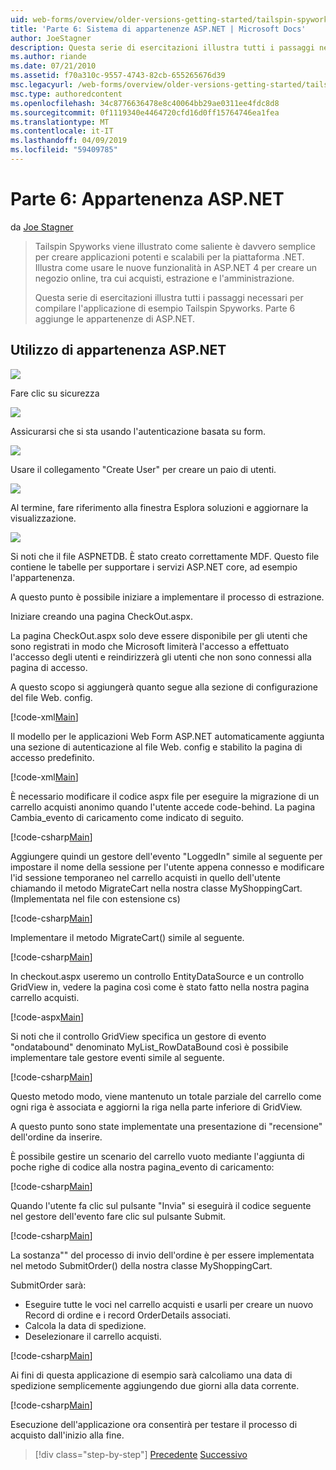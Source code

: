 ```yaml
---
uid: web-forms/overview/older-versions-getting-started/tailspin-spyworks/tailspin-spyworks-part-6
title: 'Parte 6: Sistema di appartenenze ASP.NET | Microsoft Docs'
author: JoeStagner
description: Questa serie di esercitazioni illustra tutti i passaggi necessari per compilare l'applicazione di esempio Tailspin Spyworks. Parte 6 aggiunge le appartenenze di ASP.NET.
ms.author: riande
ms.date: 07/21/2010
ms.assetid: f70a310c-9557-4743-82cb-655265676d39
msc.legacyurl: /web-forms/overview/older-versions-getting-started/tailspin-spyworks/tailspin-spyworks-part-6
msc.type: authoredcontent
ms.openlocfilehash: 34c8776636478e8c40064bb29ae0311ee4fdc8d8
ms.sourcegitcommit: 0f1119340e4464720cfd16d0ff15764746ea1fea
ms.translationtype: MT
ms.contentlocale: it-IT
ms.lasthandoff: 04/09/2019
ms.locfileid: "59409785"
---
```

# <a name="part-6-aspnet-membership"></a>Parte 6: Appartenenza ASP.NET

da [Joe Stagner](https://github.com/JoeStagner)

> Tailspin Spyworks viene illustrato come saliente è davvero semplice per creare applicazioni potenti e scalabili per la piattaforma .NET. Illustra come usare le nuove funzionalità in ASP.NET 4 per creare un negozio online, tra cui acquisti, estrazione e l'amministrazione.
> 
> Questa serie di esercitazioni illustra tutti i passaggi necessari per compilare l'applicazione di esempio Tailspin Spyworks. Parte 6 aggiunge le appartenenze di ASP.NET.


## <a id="_Toc260221672"></a>  Utilizzo di appartenenza ASP.NET

![](tailspin-spyworks-part-6/_static/image1.png)

Fare clic su sicurezza

![](tailspin-spyworks-part-6/_static/image1.jpg)

Assicurarsi che si sta usando l'autenticazione basata su form.

![](tailspin-spyworks-part-6/_static/image2.jpg)

Usare il collegamento "Create User" per creare un paio di utenti.

![](tailspin-spyworks-part-6/_static/image3.jpg)

Al termine, fare riferimento alla finestra Esplora soluzioni e aggiornare la visualizzazione.

![](tailspin-spyworks-part-6/_static/image2.png)

Si noti che il file ASPNETDB. È stato creato correttamente MDF. Questo file contiene le tabelle per supportare i servizi ASP.NET core, ad esempio l'appartenenza.

A questo punto è possibile iniziare a implementare il processo di estrazione.

Iniziare creando una pagina CheckOut.aspx.

La pagina CheckOut.aspx solo deve essere disponibile per gli utenti che sono registrati in modo che Microsoft limiterà l'accesso a effettuato l'accesso degli utenti e reindirizzerà gli utenti che non sono connessi alla pagina di accesso.

A questo scopo si aggiungerà quanto segue alla sezione di configurazione del file Web. config.

[!code-xml[Main](tailspin-spyworks-part-6/samples/sample1.xml)]

Il modello per le applicazioni Web Form ASP.NET automaticamente aggiunta una sezione di autenticazione al file Web. config e stabilito la pagina di accesso predefinito.

[!code-xml[Main](tailspin-spyworks-part-6/samples/sample2.xml)]

È necessario modificare il codice aspx file per eseguire la migrazione di un carrello acquisti anonimo quando l'utente accede code-behind. La pagina Cambia\_evento di caricamento come indicato di seguito.

[!code-csharp[Main](tailspin-spyworks-part-6/samples/sample3.cs)]

Aggiungere quindi un gestore dell'evento "LoggedIn" simile al seguente per impostare il nome della sessione per l'utente appena connesso e modificare l'id sessione temporaneo nel carrello acquisti in quello dell'utente chiamando il metodo MigrateCart nella nostra classe MyShoppingCart. (Implementata nel file con estensione cs)

[!code-csharp[Main](tailspin-spyworks-part-6/samples/sample4.cs)]

Implementare il metodo MigrateCart() simile al seguente.

[!code-csharp[Main](tailspin-spyworks-part-6/samples/sample5.cs)]

In checkout.aspx useremo un controllo EntityDataSource e un controllo GridView in, vedere la pagina così come è stato fatto nella nostra pagina carrello acquisti.

[!code-aspx[Main](tailspin-spyworks-part-6/samples/sample6.aspx)]

Si noti che il controllo GridView specifica un gestore di evento "ondatabound" denominato MyList\_RowDataBound così è possibile implementare tale gestore eventi simile al seguente.

[!code-csharp[Main](tailspin-spyworks-part-6/samples/sample7.cs)]

Questo metodo modo, viene mantenuto un totale parziale del carrello come ogni riga è associata e aggiorni la riga nella parte inferiore di GridView.

A questo punto sono state implementate una presentazione di "recensione" dell'ordine da inserire.

È possibile gestire un scenario del carrello vuoto mediante l'aggiunta di poche righe di codice alla nostra pagina\_evento di caricamento:

[!code-csharp[Main](tailspin-spyworks-part-6/samples/sample8.cs)]

Quando l'utente fa clic sul pulsante "Invia" si eseguirà il codice seguente nel gestore dell'evento fare clic sul pulsante Submit.

[!code-csharp[Main](tailspin-spyworks-part-6/samples/sample9.cs)]

La sostanza"" del processo di invio dell'ordine è per essere implementata nel metodo SubmitOrder() della nostra classe MyShoppingCart.

SubmitOrder sarà:

- Eseguire tutte le voci nel carrello acquisti e usarli per creare un nuovo Record di ordine e i record OrderDetails associati.
- Calcola la data di spedizione.
- Deselezionare il carrello acquisti.


[!code-csharp[Main](tailspin-spyworks-part-6/samples/sample10.cs)]

Ai fini di questa applicazione di esempio sarà calcoliamo una data di spedizione semplicemente aggiungendo due giorni alla data corrente.

[!code-csharp[Main](tailspin-spyworks-part-6/samples/sample11.cs)]

Esecuzione dell'applicazione ora consentirà per testare il processo di acquisto dall'inizio alla fine.

> [!div class="step-by-step"]
> [Precedente](tailspin-spyworks-part-5.md)
> [Successivo](tailspin-spyworks-part-7.md)
